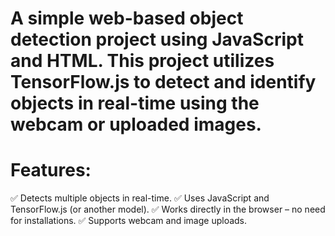 # A simple web-based object detection project using JavaScript and HTML. This project utilizes TensorFlow.js to detect and identify objects in real-time using the webcam or uploaded images.

# Features:
✅ Detects multiple objects in real-time.
✅ Uses JavaScript and TensorFlow.js (or another model).
✅ Works directly in the browser – no need for installations.
✅ Supports webcam and image uploads.
